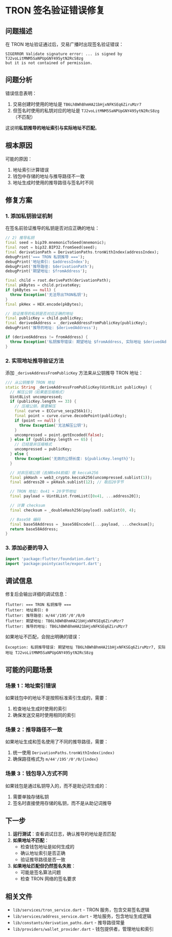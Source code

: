 # TRON 签名验证错误修复

## 问题描述

在 TRON 地址验证通过后，交易广播时出现签名验证错误：

```
SIGERROR Validate signature error: ... is signed by TJ2voLitMNM5SaNPUpGNY495ytN2RcS8zg 
but it is not contained of permission.
```

## 问题分析

错误信息表明：
1. 交易创建时使用的地址是 `TB6LhBWhBhmHA21bHjxNFKSEq6ZiruMzr7`
2. 但签名时使用的私钥对应的地址是 `TJ2voLitMNM5SaNPUpGNY495ytN2RcS8zg`（不匹配）

这说明**私钥推导的地址索引与实际地址不匹配**。

## 根本原因

可能的原因：
1. 地址索引计算错误
2. 钱包中存储的地址与推导路径不一致
3. 地址生成时使用的推导路径与签名时不同

## 修复方案

### 1. 添加私钥验证机制

在签名前验证推导的私钥是否对应正确的地址：

```dart
// 2) 推导私钥
final seed = bip39.mnemonicToSeed(mnemonic);
final root = bip32.BIP32.fromSeed(seed);
final derivationPath = DerivationPaths.tronWithIndex(addressIndex);
debugPrint('=== TRON 私钥推导 ===');
debugPrint('地址索引: $addressIndex');
debugPrint('推导路径: $derivationPath');
debugPrint('期望地址: $fromAddress');

final child = root.derivePath(derivationPath);
final pkBytes = child.privateKey;
if (pkBytes == null) {
  throw Exception('无法导出TRON私钥');
}
final pkHex = HEX.encode(pkBytes);

// 验证推导的私钥是否对应正确的地址
final publicKey = child.publicKey;
final derivedAddress = _deriveAddressFromPublicKey(publicKey);
debugPrint('推导的地址: $derivedAddress');

if (derivedAddress != fromAddress) {
  throw Exception('私钥推导错误: 期望地址 $fromAddress, 实际地址 $derivedAddress');
}
```

### 2. 实现地址推导验证方法

添加 `_deriveAddressFromPublicKey` 方法来从公钥推导 TRON 地址：

```dart
/// 从公钥推导 TRON 地址
static String _deriveAddressFromPublicKey(Uint8List publicKey) {
  // 解压公钥（如果是压缩格式）
  Uint8List uncompressed;
  if (publicKey.length == 33) {
    // 压缩公钥，需要解压
    final curve = ECCurve_secp256k1();
    final point = curve.curve.decodePoint(publicKey);
    if (point == null) {
      throw Exception('无法解压公钥');
    }
    uncompressed = point.getEncoded(false);
  } else if (publicKey.length == 65) {
    // 已经是非压缩格式
    uncompressed = publicKey;
  } else {
    throw Exception('无效的公钥长度: ${publicKey.length}');
  }

  // 对非压缩公钥（去掉0x04前缀）做 keccak256
  final pkHash = web3_crypto.keccak256(uncompressed.sublist(1));
  final address20 = pkHash.sublist(12); // 取后20字节

  // TRON 地址: 0x41 + 20字节地址
  final payload = Uint8List.fromList([0x41, ...address20]);

  // 计算 checksum
  final checksum = _doubleHash256(payload).sublist(0, 4);

  // Base58 编码
  final base58Address = _base58Encode([...payload, ...checksum]);
  return base58Address;
}
```

### 3. 添加必要的导入

```dart
import 'package:flutter/foundation.dart';
import 'package:pointycastle/export.dart';
```

## 调试信息

修复后会输出详细的调试信息：

```
flutter: === TRON 私钥推导 ===
flutter: 地址索引: 0
flutter: 推导路径: m/44'/195'/0'/0/0
flutter: 期望地址: TB6LhBWhBhmHA21bHjxNFKSEq6ZiruMzr7
flutter: 推导的地址: TB6LhBWhBhmHA21bHjxNFKSEq6ZiruMzr7
```

如果地址不匹配，会抛出明确的错误：
```
Exception: 私钥推导错误: 期望地址 TB6LhBWhBhmHA21bHjxNFKSEq6ZiruMzr7, 实际地址 TJ2voLitMNM5SaNPUpGNY495ytN2RcS8zg
```

## 可能的问题场景

### 场景 1：地址索引错误

如果钱包中的地址不是按照标准索引生成的，需要：
1. 检查地址生成时使用的索引
2. 确保发送交易时使用相同的索引

### 场景 2：推导路径不一致

如果地址生成和签名使用了不同的推导路径，需要：
1. 统一使用 `DerivationPaths.tronWithIndex(index)`
2. 确保路径格式为 `m/44'/195'/0'/0/{index}`

### 场景 3：钱包导入方式不同

如果钱包是通过私钥导入的，而不是助记词生成的：
1. 需要单独存储私钥
2. 签名时直接使用存储的私钥，而不是从助记词推导

## 下一步

1. **运行测试**：查看调试日志，确认推导的地址是否匹配
2. **如果地址不匹配**：
   - 检查钱包地址是如何生成的
   - 确认地址索引是否正确
   - 验证推导路径是否一致
3. **如果地址匹配但仍然签名失败**：
   - 可能是签名算法问题
   - 检查 TRON 网络的签名要求

## 相关文件

- `lib/services/tron_service.dart` - TRON 服务，包含交易签名逻辑
- `lib/services/address_service.dart` - 地址服务，包含地址生成逻辑
- `lib/constants/derivation_paths.dart` - 推导路径常量
- `lib/providers/wallet_provider.dart` - 钱包提供者，管理地址和索引
